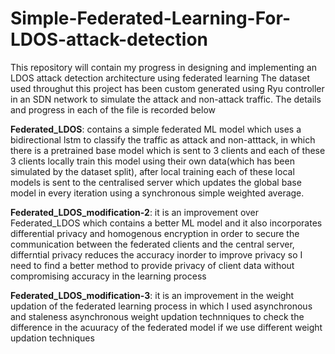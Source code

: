 # Simple-Federated-Learning-For-LDOS-attack-detection

This repository will contain my progress in designing and implementing an LDOS attack detection architecture using federated learning
The dataset used throughut this project has been custom generated using Ryu controller in an SDN network to simulate the attack and non-attack traffic.
The details and progress in each of the file is recorded below

**Federated_LDOS**:
contains a simple federated ML model which uses a bidirectional lstm to classify the traffic as attack and non-atttack, in which there is a pretrained base model which is sent to 3 clients and each of these 3 clients locally train this model using their own data(which has been simulated by the dataset split), after local training each of these local models is sent to the centralised server which updates the global base model in every iteration using a synchronous simple weighted average.


**Federated_LDOS_modification-2**:
it is an improvement over Federated_LDOS which contains a better ML model and it also incorporates differential privacy and homogenous encryption in order to secure the communication between the federated clients and the central server, differntial privacy reduces the accuracy inorder to improve privacy so I need to find a better method to provide privacy of client data without compromising accuracy in the learning process 


**Federated_LDOS_modification-3**:
it is an improvement in the weight updation of the federated learning process in which I used asynchronous and staleness asynchronous weight updation technniques to check the difference in the acuuracy of the federated model if we use different weight updation techniques
